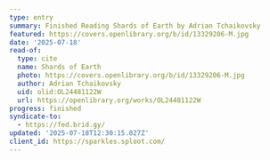 ```yaml
---
type: entry
summary: Finished Reading Shards of Earth by Adrian Tchaikovsky
featured: https://covers.openlibrary.org/b/id/13329206-M.jpg
date: '2025-07-18'
read-of:
  type: cite
  name: Shards of Earth
  photo: https://covers.openlibrary.org/b/id/13329206-M.jpg
  author: Adrian Tchaikovsky
  uid: olid:OL24481122W
  url: https://openlibrary.org/works/OL24481122W
progress: finished
syndicate-to:
  - https://fed.brid.gy/
updated: '2025-07-18T12:30:15.827Z'
client_id: https://sparkles.sploot.com/
---
```

